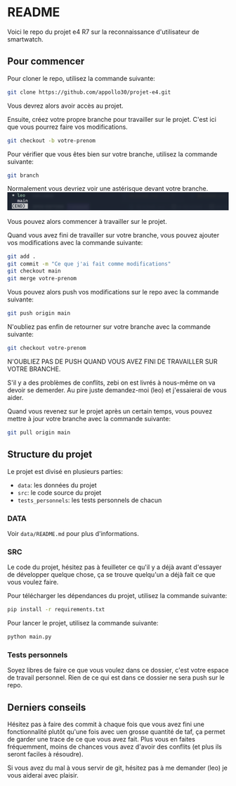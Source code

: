 # README

Voici le repo du projet e4 R7 sur la reconnaissance d'utilisateur de smartwatch.

## Pour commencer

Pour cloner le repo, utilisez la commande suivante:

```bash
git clone https://github.com/appollo30/projet-e4.git
````

Vous devrez alors avoir accès au projet.

Ensuite, créez votre propre branche pour travailler sur le projet. C'est ici que vous pourrez faire vos modifications.

```bash
git checkout -b votre-prenom
```

Pour vérifier que vous êtes bien sur votre branche, utilisez la commande suivante:

```bash
git branch
```

Normalement vous devriez voir une astérisque devant votre branche.
![alt text](image.png)

Vous pouvez alors commencer à travailler sur le projet.

Quand vous avez fini de travailler sur votre branche, vous pouvez ajouter vos modifications avec la commande suivante:

```bash
git add .
git commit -m "Ce que j'ai fait comme modifications"
git checkout main
git merge votre-prenom
```

Vous pouvez alors push vos modifications sur le repo avec la commande suivante:

```bash
git push origin main
```

N'oubliez pas enfin de retourner sur votre branche avec la commande suivante:

```bash
git checkout votre-prenom
```

N'OUBLIEZ PAS DE PUSH QUAND VOUS AVEZ FINI DE TRAVAILLER SUR VOTRE BRANCHE.

S'il y a des problèmes de conflits, zebi on est livrés à nous-même on va devoir se demerder. Au pire juste demandez-moi (leo) et j'essaierai de vous aider.

Quand vous revenez sur le projet après un certain temps, vous pouvez mettre à jour votre branche avec la commande suivante:

```bash
git pull origin main
```

## Structure du projet

Le projet est divisé en plusieurs parties:

- `data`: les données du projet
- `src`: le code source du projet
- `tests_personnels`: les tests personnels de chacun

### DATA

Voir `data/README.md` pour plus d'informations.

### SRC

Le code du projet, hésitez pas à feuilleter ce qu'il y a déjà avant d'essayer de développer quelque chose, ça se trouve quelqu'un a déjà fait ce que vous voulez faire.

Pour télécharger les dépendances du projet, utilisez la commande suivante:

```bash
pip install -r requirements.txt
```

Pour lancer le projet, utilisez la commande suivante:

```bash
python main.py
```

### Tests personnels

Soyez libres de faire ce que vous voulez dans ce dossier, c'est votre espace de travail personnel. Rien de ce qui est dans ce dossier ne sera push sur le repo.

## Derniers conseils

Hésitez pas à faire des commit à chaque fois que vous avez fini une fonctionnalité plutôt qu'une fois avec uen grosse quantité de taf, ça permet de garder une trace de ce que vous avez fait. Plus vous en faites fréquemment, moins de chances vous avez d'avoir des conflits (et plus ils seront faciles à résoudre).

Si vous avez du mal à vous servir de git, hésitez pas à me demander (leo) je vous aiderai avec plaisir.
